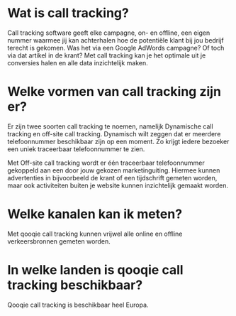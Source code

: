 <!-- TITLE: Call Tracking -->
# Wat is call tracking?
Call tracking software geeft elke campagne, on- en offline, een eigen nummer waarmee jij kan achterhalen hoe de potentiële klant bij jou bedrijf terecht is gekomen. Was het via een Google AdWords campagne? Of toch via dat artikel in de krant? Met call tracking kan je het optimale uit je conversies halen en alle data inzichtelijk maken.
# Welke vormen van call tracking zijn er?
Er zijn twee soorten call tracking te noemen, namelijk Dynamische call tracking en off-site call tracking. Dynamisch wilt zeggen dat er meerdere telefoonnummer beschikbaar zijn op een moment. Zo krijgt iedere bezoeker een uniek traceerbaar telefoonnummer te zien. 

Met Off-site call tracking wordt er één traceerbaar telefoonnummer gekoppeld aan een door jouw gekozen marketinguiting. Hiermee kunnen advertenties in bijvoorbeeld de krant of een tijdschrift gemeten worden, maar ook activiteiten buiten je website kunnen inzichtelijk gemaakt worden. 
# Welke kanalen kan ik meten?
Met qooqie call tracking kunnen vrijwel alle online en offline verkeersbronnen gemeten worden.
# In welke landen is qooqie call tracking beschikbaar?
Qooqie call tracking is beschikbaar heel Europa.

